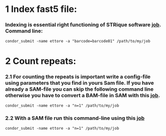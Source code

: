# 1 Index fast5 file:

### Indexing is essential right functioning of STRique software [job](STRique_jobs/condor-striqueIndex.job). Command line:

```
condor_submit -name ettore -a "barcode=barcode01" /path/to/my/job
```

# 2 Count repeats:

### 2.1 For counting the repeats is important write a config-file using parameters that you find in yours Sam file. If you have already a SAM-file you can skip the following command line otherwise you have to convert a BAM-file in SAM with this [job](STRique_jobs/condor-bam2sam.job).

```
condor_submit -name ettore -a "n=1" /path/to/my/job
```

### 2.2 With a SAM file run this command-line using this [job](STRique_jobs/condor-striqueCount.job)

```
condor_submit -name ettore -a "n=1" /path/to/my/job
```

